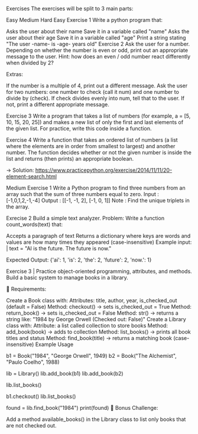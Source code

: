 Exercises
The exercises will be split to 3 main parts:

Easy
Medium
Hard
Easy
Exercise 1
Write a python program that:

Asks the user about their name
Save it in a variable called "name"
Asks the user about their age
Save it in a variable called "age"
Print a string stating "The user -name- is -age- years old"
Exercise 2
Ask the user for a number. Depending on whether the number is even or odd, print out an appropriate message to the user. Hint: how does an even / odd number react differently when divided by 2?

Extras:

If the number is a multiple of 4, print out a different message. Ask the user for two numbers: one number to check (call it num) and one number to divide by (check). If check divides evenly into num, tell that to the user. If not, print a different appropriate message.

Exercise 3
Write a program that takes a list of numbers (for example, a = [5, 10, 15, 20, 25]) and makes a new list of only the first and last elements of the given list. For practice, write this code inside a function.

Exercise 4
Write a function that takes an ordered list of numbers (a list where the elements are in order from smallest to largest) and another number. The function decides whether or not the given number is inside the list and returns (then prints) an appropriate boolean.

-> Solution: https://www.practicepython.org/exercise/2014/11/11/20-element-search.html

Medium
Exercise 1
Write a Python program to find three numbers from an array such that the sum of three numbers equal to zero. Input : [-1,0,1,2,-1,-4] Output : [[-1, -1, 2], [-1, 0, 1]] Note : Find the unique triplets in the array.

Exrecise 2
Build a simple text analyzer. Problem: Write a function count_words(text) that:

Accepts a paragraph of text
Returns a dictionary where keys are words and values are how many times they appeared (case-insensitive)
Example input: | text = "AI is the future. The future is now."

Expected Output: {'ai': 1, 'is': 2, 'the': 2, 'future': 2, 'now.': 1}

Exercise 3
| Practice object-oriented programming, attributes, and methods. Build a basic system to manage books in a library.

🧠 Requirements:

Create a Book class with:
Attributes: title, author, year, is_checked_out (default = False)
Method: checkout() → sets is_checked_out = True
Method: return_book() → sets is_checked_out = False
Method: str() → returns a string like: "1984 by George Orwell (Checked out: False)"
Create a Library class with:
Attribute: a list called collection to store books
Method: add_book(book) → adds to collection
Method: list_books() → prints all book titles and status
Method: find_book(title) → returns a matching book (case-insensitive)
Example Usage

b1 = Book("1984", "George Orwell", 1949)
b2 = Book("The Alchemist", "Paulo Coelho", 1988)

lib = Library()
lib.add_book(b1)
lib.add_book(b2)

lib.list_books()

b1.checkout()
lib.list_books()

found = lib.find_book("1984")
print(found)
🚀 Bonus Challenge:

Add a method available_books() in the Library class to list only books that are not checked out.
